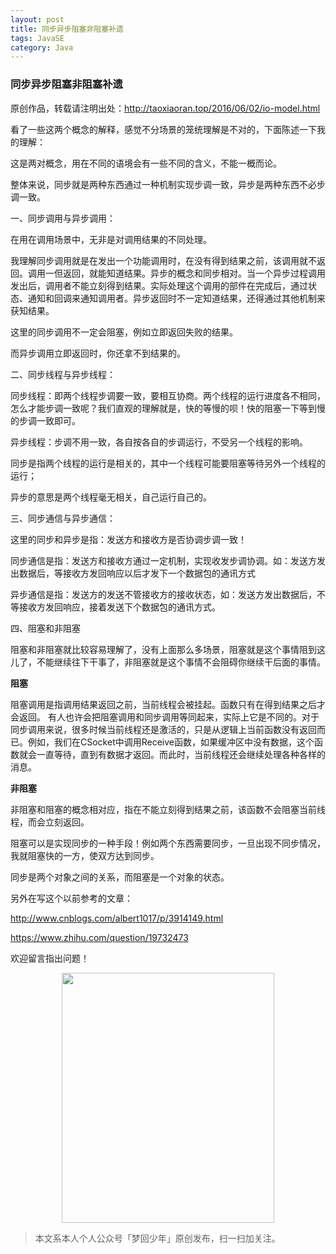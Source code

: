 ```yaml
---
layout: post
title: 同步异步阻塞非阻塞补遗
tags: JavaSE
category: Java
---
```


### 同步异步阻塞非阻塞补遗

原创作品，转载请注明出处：http://taoxiaoran.top/2016/06/02/io-model.html

看了一些这两个概念的解释，感觉不分场景的笼统理解是不对的，下面陈述一下我的理解：

这是两对概念，用在不同的语境会有一些不同的含义，不能一概而论。

整体来说，同步就是两种东西通过一种机制实现步调一致，异步是两种东西不必步调一致。

一、同步调用与异步调用：

在用在调用场景中，无非是对调用结果的不同处理。

我理解同步调用就是在发出一个功能调用时，在没有得到结果之前，该调用就不返回。调用一但返回，就能知道结果。异步的概念和同步相对。当一个异步过程调用发出后，调用者不能立刻得到结果。实际处理这个调用的部件在完成后，通过状态、通知和回调来通知调用者。异步返回时不一定知道结果，还得通过其他机制来获知结果。

这里的同步调用不一定会阻塞，例如立即返回失败的结果。

而异步调用立即返回时，你还拿不到结果的。

二、同步线程与异步线程：

同步线程：即两个线程步调要一致，要相互协商。两个线程的运行进度各不相同，怎么才能步调一致呢？我们直观的理解就是，快的等慢的呗！快的阻塞一下等到慢的步调一致即可。

异步线程：步调不用一致，各自按各自的步调运行，不受另一个线程的影响。

同步是指两个线程的运行是相关的，其中一个线程可能要阻塞等待另外一个线程的运行；

异步的意思是两个线程毫无相关，自己运行自己的。

三、同步通信与异步通信：

这里的同步和异步是指：发送方和接收方是否协调步调一致！

同步通信是指：发送方和接收方通过一定机制，实现收发步调协调。如：发送方发出数据后，等接收方发回响应以后才发下一个数据包的通讯方式

异步通信是指：发送方的发送不管接收方的接收状态，如：发送方发出数据后，不等接收方发回响应，接着发送下个数据包的通讯方式。

四、阻塞和非阻塞

阻塞和非阻塞就比较容易理解了，没有上面那么多场景，阻塞就是这个事情阻到这儿了，不能继续往下干事了，非阻塞就是这个事情不会阻碍你继续干后面的事情。

**阻塞**

阻塞调用是指调用结果返回之前，当前线程会被挂起。函数只有在得到结果之后才会返回。
有人也许会把阻塞调用和同步调用等同起来，实际上它是不同的。对于同步调用来说，很多时候当前线程还是激活的，只是从逻辑上当前函数没有返回而已。例如，我们在CSocket中调用Receive函数，如果缓冲区中没有数据，这个函数就会一直等待，直到有数据才返回。而此时，当前线程还会继续处理各种各样的消息。

**非阻塞**

非阻塞和阻塞的概念相对应，指在不能立刻得到结果之前，该函数不会阻塞当前线程，而会立刻返回。

阻塞可以是实现同步的一种手段！例如两个东西需要同步，一旦出现不同步情况，我就阻塞快的一方，使双方达到同步。

同步是两个对象之间的关系，而阻塞是一个对象的状态。

另外在写这个以前参考的文章：

http://www.cnblogs.com/albert1017/p/3914149.html 

https://www.zhihu.com/question/19732473

欢迎留言指出问题！

<div align="center">
<img src="http://rann.cc/assets/img/qrcode-logo.png" width="340" height="400" />
</div>

> 本文系本人个人公众号「梦回少年」原创发布，扫一扫加关注。